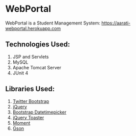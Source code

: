 # WebPortal
WebPortal is a Student Management System: https://aarati-webportal.herokuapp.com


Technologies Used:
--
1. JSP and Servlets<br/>
2. MySQL<br/>
3. Apache Tomcat Server<br/>
4. JUnit 4<br/>


Libraries Used:
--
1. [Twitter Bootstrap](http://getbootstrap.com/)<br/>
2. [jQuery](https://jquery.com/)<br/>
3. [Bootstrap Datetimepicker](https://eonasdan.github.io/bootstrap-datetimepicker/)<br/>
4. [jQuery Toaster](https://plugins.jquery.com/toaster/)<br/>
5. [Moment](http://momentjs.com/)<br/>
6. [Gson](https://github.com/google/gson)<br/>
